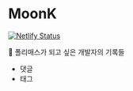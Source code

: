 # MoonK

[![Netlify Status](https://api.netlify.com/api/v1/badges/9c749cbb-1a1b-40c0-89f7-3b0c15d6dfdc/deploy-status)](https://app.netlify.com/sites/moonk/deploys)

💾 폴리매스가 되고 싶은 개발자의 기록들

- 댓글
- 태그
